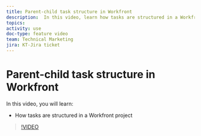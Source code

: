 ```yaml
---
title: Parent-child task structure in Workfront
description:  In this video, learn how tasks are structured in a Workfront project
topics: 
activity: use
doc-type: feature video
team: Technical Marketing
jira: KT-Jira ticket
---
```

# Parent-child task structure in Workfront

In this video, you will learn:

* How tasks are structured in a Workfront project

>[!VIDEO](https://video.tv.adobe.com/v/335087/?quality=12&learn=on)
